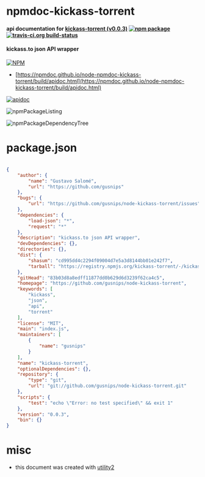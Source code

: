 # npmdoc-kickass-torrent

#### api documentation for  [kickass-torrent (v0.0.3)](https://github.com/gusnips/node-kickass-torrent)  [![npm package](https://img.shields.io/npm/v/npmdoc-kickass-torrent.svg?style=flat-square)](https://www.npmjs.org/package/npmdoc-kickass-torrent) [![travis-ci.org build-status](https://api.travis-ci.org/npmdoc/node-npmdoc-kickass-torrent.svg)](https://travis-ci.org/npmdoc/node-npmdoc-kickass-torrent)

#### kickass.to json API wrapper

[![NPM](https://nodei.co/npm/kickass-torrent.png?downloads=true&downloadRank=true&stars=true)](https://www.npmjs.com/package/kickass-torrent)

- [https://npmdoc.github.io/node-npmdoc-kickass-torrent/build/apidoc.html](https://npmdoc.github.io/node-npmdoc-kickass-torrent/build/apidoc.html)

[![apidoc](https://npmdoc.github.io/node-npmdoc-kickass-torrent/build/screenCapture.buildCi.browser.%252Ftmp%252Fbuild%252Fapidoc.html.png)](https://npmdoc.github.io/node-npmdoc-kickass-torrent/build/apidoc.html)

![npmPackageListing](https://npmdoc.github.io/node-npmdoc-kickass-torrent/build/screenCapture.npmPackageListing.svg)

![npmPackageDependencyTree](https://npmdoc.github.io/node-npmdoc-kickass-torrent/build/screenCapture.npmPackageDependencyTree.svg)



# package.json

```json

{
    "author": {
        "name": "Gustavo Salomé",
        "url": "https://github.com/gusnips"
    },
    "bugs": {
        "url": "https://github.com/gusnips/node-kickass-torrent/issues"
    },
    "dependencies": {
        "load-json": "*",
        "request": "*"
    },
    "description": "kickass.to json API wrapper",
    "devDependencies": {},
    "directories": {},
    "dist": {
        "shasum": "cd995dd4c2294f09004d7e5a3d8144bb01e242f7",
        "tarball": "https://registry.npmjs.org/kickass-torrent/-/kickass-torrent-0.0.3.tgz"
    },
    "gitHead": "83b03d8a8edff11877dd0b629d6d3239f62ca4c5",
    "homepage": "https://github.com/gusnips/node-kickass-torrent",
    "keywords": [
        "kickass",
        "json",
        "api",
        "torrent"
    ],
    "license": "MIT",
    "main": "index.js",
    "maintainers": [
        {
            "name": "gusnips"
        }
    ],
    "name": "kickass-torrent",
    "optionalDependencies": {},
    "repository": {
        "type": "git",
        "url": "git://github.com/gusnips/node-kickass-torrent.git"
    },
    "scripts": {
        "test": "echo \"Error: no test specified\" && exit 1"
    },
    "version": "0.0.3",
    "bin": {}
}
```



# misc
- this document was created with [utility2](https://github.com/kaizhu256/node-utility2)
